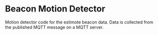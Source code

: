Beacon Motion Detector
======================

Motion detector code for the estimote beacon data. Data is collected from the published MQTT message on a MQTT server.
